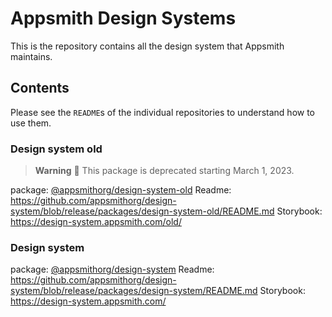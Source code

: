 # Appsmith Design Systems
This is the repository contains all the design system that Appsmith maintains.

## Contents
Please see the `README`s of the individual repositories to understand how to use them.

### Design system old
> **Warning**
> 🚫 This package is deprecated starting March 1, 2023.

package: [@appsmithorg/design-system-old](https://www.npmjs.com/package/@appsmithorg/design-system-old)
Readme: https://github.com/appsmithorg/design-system/blob/release/packages/design-system-old/README.md
Storybook: https://design-system.appsmith.com/old/

### Design system
package: [@appsmithorg/design-system](https://www.npmjs.com/package/@appsmithorg/design-system)
Readme: https://github.com/appsmithorg/design-system/blob/release/packages/design-system/README.md
Storybook: https://design-system.appsmith.com/
